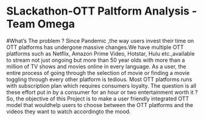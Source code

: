 # SLackathon-OTT Paltform Analysis - Team Omega
#What’s The problem ?
Since Pandemic ,the way users invest their time on OTT platforms has undergone massive changes.We have multiple OTT platforms such as Netflix, Amazon Prime Video, Hotstar, Hulu etc.,available to stream not just ongoing but more than 50 year olds with more than a million of TV shows and movies online in every language. As a user, the entire process of going through the selection of movie or finding a movie toggling through every other platform is tedious. Most OTT platforms runs with subscription plan which requires consumers loyalty. The question is all these effort put in by a consumer for an hour or two entertainment worth it ? So, the objective of this Project is to make a user friendly integrated OTT model that wouldhelp users to choose between the OTT platforms and the videos they want to watch accordingto the mood.
